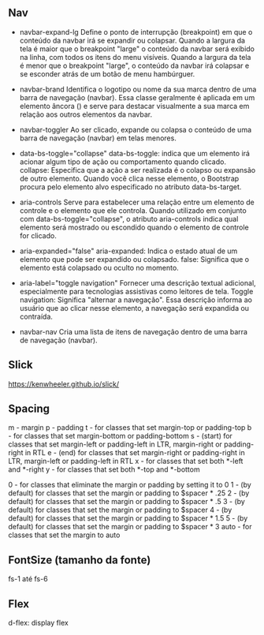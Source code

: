 ## Nav
- navbar-expand-lg
Define o ponto de interrupção (breakpoint) em que o conteúdo da navbar irá se expandir ou colapsar. Quando a largura da tela é maior que o breakpoint "large" o conteúdo da navbar será exibido na linha, com todos os itens do menu visíveis. Quando a largura da tela é menor que o breakpoint "large", o conteúdo da navbar irá colapsar e se esconder atrás de um botão de menu hambúrguer.

- navbar-brand
Identifica o logotipo ou nome da sua marca dentro de uma barra de navegação (navbar). Essa classe geralmente é aplicada em um elemento âncora (<a>) e serve para destacar visualmente a sua marca em relação aos outros elementos da navbar.

- navbar-toggler
Ao ser clicado, expande ou colapsa o conteúdo de uma barra de navegação (navbar) em telas menores.

- data-bs-toggle="collapse"
data-bs-toggle: indica que um elemento irá acionar algum tipo de ação ou comportamento quando clicado.
collapse: Especifica que a ação a ser realizada é o colapso ou expansão de outro elemento.
Quando você clica nesse elemento, o Bootstrap procura pelo elemento alvo especificado no atributo data-bs-target.

- aria-controls
Serve para estabelecer uma relação entre um elemento de controle e o elemento que ele controla. Quando utilizado em conjunto com data-bs-toggle="collapse", o atributo aria-controls indica qual elemento será mostrado ou escondido quando o elemento de controle for clicado.

- aria-expanded="false"
aria-expanded: Indica o estado atual de um elemento que pode ser expandido ou colapsado.
false: Significa que o elemento está colapsado ou oculto no momento.

- aria-label="toggle navigation"
Fornecer uma descrição textual adicional, especialmente para tecnologias assistivas como leitores de tela. Toggle navigation: Significa "alternar a navegação". Essa descrição informa ao usuário que ao clicar nesse elemento, a navegação será expandida ou contraída.

- navbar-nav
Cria uma lista de itens de navegação dentro de uma barra de navegação (navbar).

## Slick
https://kenwheeler.github.io/slick/

## Spacing
m - margin
p - padding
t - for classes that set margin-top or padding-top
b - for classes that set margin-bottom or padding-bottom
s - (start) for classes that set margin-left or padding-left in LTR, margin-right or padding-right in RTL
e - (end) for classes that set margin-right or padding-right in LTR, margin-left or padding-left in RTL
x - for classes that set both *-left and *-right
y - for classes that set both *-top and *-bottom

0 - for classes that eliminate the margin or padding by setting it to 0
1 - (by default) for classes that set the margin or padding to $spacer * .25
2 - (by default) for classes that set the margin or padding to $spacer * .5
3 - (by default) for classes that set the margin or padding to $spacer
4 - (by default) for classes that set the margin or padding to $spacer * 1.5
5 - (by default) for classes that set the margin or padding to $spacer * 3
auto - for classes that set the margin to auto

## FontSize (tamanho da fonte)
fs-1 até fs-6

## Flex
d-flex: display flex